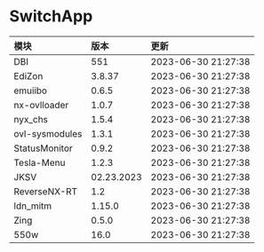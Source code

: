 # SwitchApp

|模块|版本|更新|
|:-|:-|:-|
|DBI|551|2023-06-30 21:27:38|
|EdiZon|3.8.37|2023-06-30 21:27:38|
|emuiibo|0.6.5|2023-06-30 21:27:38|
|nx-ovlloader|1.0.7|2023-06-30 21:27:38|
|nyx_chs|1.5.4|2023-06-30 21:27:38|
|ovl-sysmodules|1.3.1|2023-06-30 21:27:38|
|StatusMonitor|0.9.2|2023-06-30 21:27:38|
|Tesla-Menu|1.2.3|2023-06-30 21:27:38|
|JKSV|02.23.2023|2023-06-30 21:27:38|
|ReverseNX-RT|1.2|2023-06-30 21:27:38|
|ldn_mitm|1.15.0|2023-06-30 21:27:38|
|Zing|0.5.0|2023-06-30 21:27:38|
|550w|16.0|2023-06-30 21:27:38|
